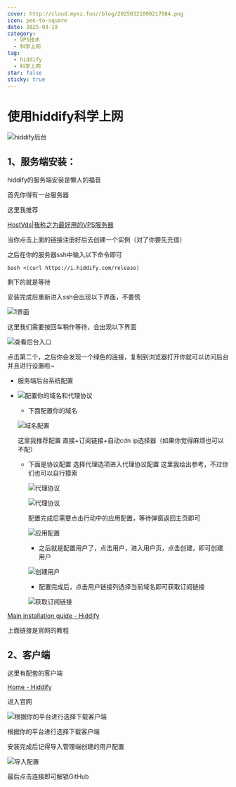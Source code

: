 ```yaml
---
cover: http://cloud.myxz.fun//blog/20250321090217084.png
icon: pen-to-square
date: 2025-03-19
category:
  - VPS技术
  - 科学上网
tag:
  - hiddify
  - 科学上网
star: false
sticky: true
---
```


# 使用hiddify科学上网

![hiddify后台](http://cloud.myxz.fun//blog/20250321090217084.png)

## 1、服务端安装：

hiddify的服务端安装是懒人的福音

首先你得有一台服务器

这里我推荐 

[HostVds|我称之为最好用的VPS服务器](https://hostvds.com/?affiliate_uuid=5050df9e-3038-49de-943f-b1acd6d3bfca )

当你点击上面的链接注册好后去创建一个实例（对了你要先充值）

之后在你的服务器ssh中输入以下命令即可

```
bash <(curl https://i.hiddify.com/release)
```

剩下的就是等待

安装完成后重新进入ssh会出现以下界面，不要慌

![1界面](http://cloud.myxz.fun//blog/20250321091449845.png)

这里我们需要按回车稍作等待，会出现以下界面

![查看后台入口](http://cloud.myxz.fun//blog/20250321091606901.png)

点击第二个，之后你会发现一个绿色的连接，复制到浏览器打开你就可以访问后台并且进行设置啦~

- 服务端后台系统配置

- ![配置你的域名和代理协议](http://cloud.myxz.fun//blog/20250321092425497.png)

  - 下面配置你的域名

  ![域名配置](http://cloud.myxz.fun//blog/20250321092535751.png)

  这里我推荐配置 直接+订阅链接+自动cdn ip选择器（如果你觉得麻烦也可以不配）

  - 下面是协议配置 选择代理选项进入代理协议配置 这里我给出参考，不过你们也可以自行摸索

    ![代理协议](http://cloud.myxz.fun//blog/20250321092933569.png)

    ![代理协议](http://cloud.myxz.fun//blog/20250321092959348.png)

    配置完成后需要点击行动中的应用配置，等待弹窗返回主页即可

    ![应用配置](http://cloud.myxz.fun//blog/20250321093100863.png)

    - 之后就是配置用户了，点击用户，进入用户页，点击创建，即可创建用户

    ![创建用户](http://cloud.myxz.fun//blog/20250321093321418.png)

    - 配置完成后，点击用户链接列选择当前域名即可获取订阅链接

    ![获取订阅链接](http://cloud.myxz.fun//blog/20250321093700183.png)

    

[Main installation guide - Hiddify](https://hiddify.com/manager/installation-and-setup/guide/)

上面链接是官网的教程

## 2、客户端

这里有配套的客户端

[Home - Hiddify](https://hiddify.com/)

进入官网

![根据你的平台进行选择下载客户端](http://cloud.myxz.fun//blog/20250321091927282.png)

根据你的平台进行选择下载客户端

安装完成后记得导入管理端创建的用户配置

![导入配置](http://cloud.myxz.fun//blog/20250321092030159.png)

最后点击连接即可解锁GitHub
